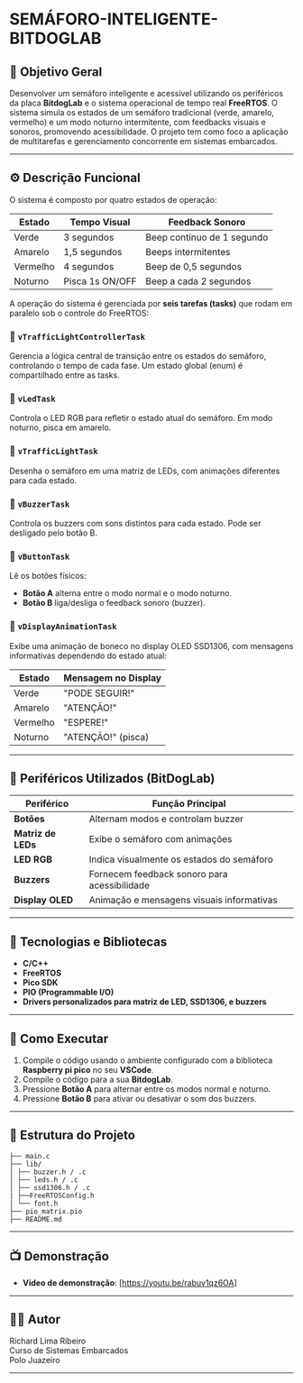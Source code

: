 # SEMÁFORO-INTELIGENTE-BITDOGLAB

## 🎯 Objetivo Geral

Desenvolver um semáforo inteligente e acessível utilizando os periféricos da placa **BitdogLab** e o sistema operacional de tempo real **FreeRTOS**. O sistema simula os estados de um semáforo tradicional (verde, amarelo, vermelho) e um modo noturno intermitente, com feedbacks visuais e sonoros, promovendo acessibilidade. O projeto tem como foco a aplicação de multitarefas e gerenciamento concorrente em sistemas embarcados.

---

## ⚙️ Descrição Funcional

O sistema é composto por quatro estados de operação:

| Estado   | Tempo Visual    | Feedback Sonoro            |
| -------- | --------------- | -------------------------- |
| Verde    | 3 segundos      | Beep contínuo de 1 segundo |
| Amarelo  | 1,5 segundos    | Beeps intermitentes        |
| Vermelho | 4 segundos      | Beep de 0,5 segundos       |
| Noturno  | Pisca 1s ON/OFF | Beep a cada 2 segundos     |

A operação do sistema é gerenciada por **seis tarefas (tasks)** que rodam em paralelo sob o controle do FreeRTOS:

### 🔹 `vTrafficLightControllerTask`

Gerencia a lógica central de transição entre os estados do semáforo, controlando o tempo de cada fase. Um estado global (enum) é compartilhado entre as tasks.

### 🔹 `vLedTask`

Controla o LED RGB para refletir o estado atual do semáforo. Em modo noturno, pisca em amarelo.

### 🔹 `vTrafficLightTask`

Desenha o semáforo em uma matriz de LEDs, com animações diferentes para cada estado.

### 🔹 `vBuzzerTask`

Controla os buzzers com sons distintos para cada estado. Pode ser desligado pelo botão B.

### 🔹 `vButtonTask`

Lê os botões físicos:

- **Botão A** alterna entre o modo normal e o modo noturno.
- **Botão B** liga/desliga o feedback sonoro (buzzer).

### 🔹 `vDisplayAnimationTask`

Exibe uma animação de boneco no display OLED SSD1306, com mensagens informativas dependendo do estado atual:

| Estado   | Mensagem no Display |
| -------- | ------------------- |
| Verde    | "PODE SEGUIR!"      |
| Amarelo  | "ATENÇÃO!"          |
| Vermelho | "ESPERE!"           |
| Noturno  | "ATENÇÃO!" (pisca)  |

---

## 🧩 Periféricos Utilizados (BitDogLab)

| Periférico         | Função Principal                             |
| ------------------ | -------------------------------------------- |
| **Botões**         | Alternam modos e controlam buzzer            |
| **Matriz de LEDs** | Exibe o semáforo com animações               |
| **LED RGB**        | Indica visualmente os estados do semáforo    |
| **Buzzers**        | Fornecem feedback sonoro para acessibilidade |
| **Display OLED**   | Animação e mensagens visuais informativas    |

---

## 🧠 Tecnologias e Bibliotecas

- **C/C++**
- **FreeRTOS**
- **Pico SDK**
- **PIO (Programmable I/O)**
- **Drivers personalizados para matriz de LED, SSD1306, e buzzers**

---

## 🧪 Como Executar

1. Compile o código usando o ambiente configurado com a biblioteca **Raspberry pi pico** no seu **VSCode**.
2. Compile o código para a sua **BitdogLab**.
3. Pressione **Botão A** para alternar entre os modos normal e noturno.
4. Pressione **Botão B** para ativar ou desativar o som dos buzzers.

---

## 📂 Estrutura do Projeto

```
├── main.c
├── lib/
│ ├── buzzer.h / .c
│ ├── leds.h / .c
│ ├── ssd1306.h / .c
| ├──FreeRTOSConfig.h
│ └── font.h
├── pio_matrix.pio
├── README.md
```

---

## 📺 Demonstração

- **Vídeo de demonstração**: [https://youtu.be/rabuv1qz6OA]

---

## 🧑‍💻 Autor

Richard Lima Ribeiro  
Curso de Sistemas Embarcados  
Polo Juazeiro

---
